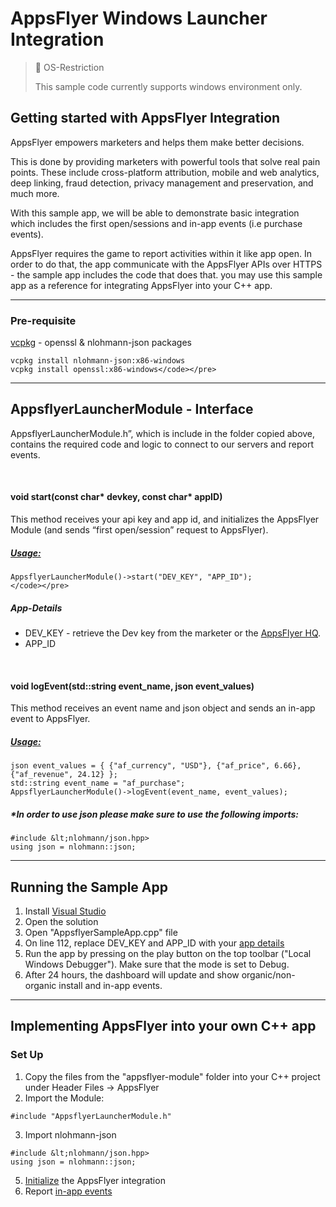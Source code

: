 # AppsFlyer Windows Launcher Integration

> 🚧 OS-Restriction
>
> This sample code currently supports windows environment only.

## **Getting started with AppsFlyer Integration**

AppsFlyer empowers marketers and helps them make better decisions.

This is done by providing marketers with powerful tools that solve real pain points. These include cross-platform attribution, mobile and web analytics, deep linking, fraud detection, privacy management and preservation, and much more.

With this sample app, we will be able to demonstrate basic integration which includes the first open/sessions and in-app events (i.e purchase events).

AppsFlyer requires the game to report activities within it like app open. In order to do that, the app communicate with the AppsFlyer APIs over HTTPS - the sample app includes the code that does that.
you may use this sample app as a reference for integrating AppsFlyer into your C++ app.

<hr/>

### Pre-requisite

[vcpkg](https://vcpkg.io/en/index.html) - openssl & nlohmann-json packages

```
vcpkg install nlohmann-json:x86-windows
vcpkg install openssl:x86-windows</code></pre>
```

<hr/>

## **AppsflyerLauncherModule - Interface**

AppsflyerLauncherModule.h”, which is include in the folder copied above, contains the required code and logic to connect to our servers and report events.

<br/>

#### void start(const char* devkey, const char* appID)

This method receives your api key and app id, and initializes the AppsFlyer Module (and sends “first open/session” request to AppsFlyer).

##### <span style="text-decoration:underline;">Usage:</span>

```
AppsflyerLauncherModule()->start("DEV_KEY", "APP_ID");
</code></pre>

```

##### App-Details

- DEV_KEY - retrieve the Dev key from the marketer or the [AppsFlyer HQ](https://support.appsflyer.com/hc/en-us/articles/211719806-App-settings-#general-app-settings).
- APP_ID

<br/>

#### void **logEvent**(std::string **event_name**, json **event_values**)

This method receives an event name and json object and sends an in-app event to AppsFlyer.

##### <span style="text-decoration:underline;">Usage:</span>

```
json event_values = { {"af_currency", "USD"}, {"af_price", 6.66}, {"af_revenue", 24.12} };
std::string event_name = "af_purchase";
AppsflyerLauncherModule()->logEvent(event_name, event_values);
```

##### \*In order to use json please make sure to use the following imports:

```
#include &lt;nlohmann/json.hpp>
using json = nlohmann::json;
```

<hr>

## Running the Sample App

1. Install [Visual Studio](https://visualstudio.microsoft.com/)
2. Open the solution
3. Open "AppsflyerSampleApp.cpp" file
4. On line 112, replace DEV_KEY and APP_ID with your [app details](#App-Details)
5. Run the app by pressing on the play button on the top toolbar ("Local Windows Debugger"). Make sure that the mode is set to Debug.
6. After 24 hours, the dashboard will update and show organic/non-organic install and in-app events.

<hr/>

## **Implementing AppsFlyer into your own C++ app**

### Set Up

1. Copy the files from the "appsflyer-module" folder into your C++ project under Header Files -> AppsFlyer
2. Import the Module:

```
#include "AppsflyerLauncherModule.h"
```

3. Import nlohmann-json

```
#include &lt;nlohmann/json.hpp>
using json = nlohmann::json;
```

5. [Initialize](#void-startconst-char-devkey-const-char-appid) the AppsFlyer integration
6. Report [in-app events](#void-logeventstdstring-event_name-json-event_values)
